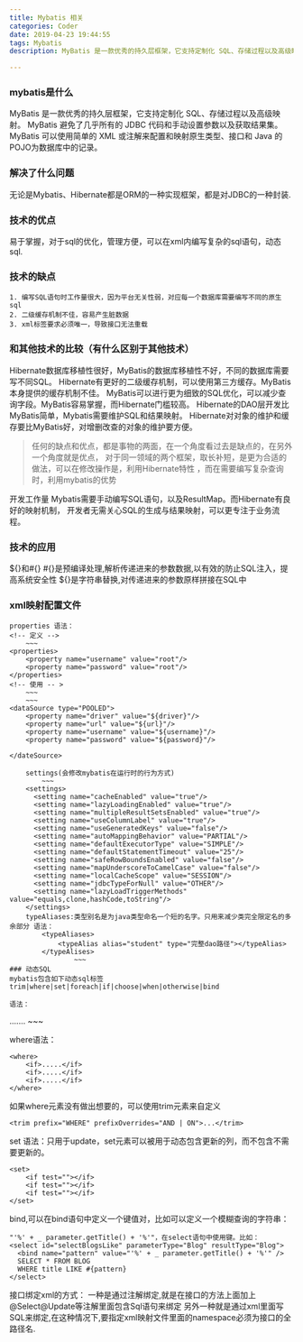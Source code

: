 ```yaml
---
title: Mybatis 相关
categories: Coder
date: 2019-04-23 19:44:55
tags: Mybatis
description: MyBatis 是一款优秀的持久层框架，它支持定制化 SQL、存储过程以及高级映射

---
```


### mybatis是什么
MyBatis 是一款优秀的持久层框架，它支持定制化 SQL、存储过程以及高级映射。
MyBatis 避免了几乎所有的 JDBC 代码和手动设置参数以及获取结果集。
MyBatis 可以使用简单的 XML 或注解来配置和映射原生类型、接口和 Java 的
POJO为数据库中的记录。  

<!-- more -->

### 解决了什么问题
无论是Mybatis、Hibernate都是ORM的一种实现框架，都是对JDBC的一种封装.

### 技术的优点
易于掌握，对于sql的优化，管理方便，可以在xml内编写复杂的sql语句，动态sql.
### 技术的缺点
	1. 编写SQL语句时工作量很大，因为平台无关性弱，对应每一个数据库需要编写不同的原生sql
	2. 二级缓存机制不佳，容易产生脏数据
	3. xml标签要求必须唯一，导致接口无法重载
### 和其他技术的比较（有什么区别于其他技术）

Hibernate数据库移植性很好，MyBatis的数据库移植性不好，不同的数据库需要写不同SQL。
Hibernate有更好的二级缓存机制，可以使用第三方缓存。MyBatis本身提供的缓存机制不佳。
MyBatis可以进行更为细致的SQL优化，可以减少查询字段。MyBatis容易掌握，而Hibernate门槛较高。
Hibernate的DAO层开发比MyBatis简单，Mybatis需要维护SQL和结果映射。
Hibernate对对象的维护和缓存要比MyBatis好，对增删改查的对象的维护要方便。

> 任何的缺点和优点，都是事物的两面，在一个角度看过去是缺点的，在另外一个角度就是优点，
对于同一领域的两个框架，取长补短，是更为合适的做法，可以在修改操作是，利用Hibernate特性
，而在需要编写复杂查询时，利用mybatis的优势

开发工作量
Mybatis需要手动编写SQL语句，以及ResultMap。而Hibernate有良好的映射机制，
开发者无需关心SQL的生成与结果映射，可以更专注于业务流程。

### 技术的应用
${}和#{}
  #{}是预编译处理,解析传递进来的参数数据,以有效的防止SQL注入，提高系统安全性
  ${}是字符串替换,对传递进来的参数原样拼接在SQL中

### xml映射配置文件
    properties 语法：
    <!-- 定义 -->
		~~~
    <properties>
        <property name="username" value="root"/>
        <property name="password" value="root"/>
    </properties>
    <!-- 使用 -- >
		~~~
		~~~
    <dataSource type="POOLED">
        <property name="driver" value="${driver}"/>
        <property name="url" value="${url}"/>
        <property name="username" value="${username}"/>
        <property name="password" value="${password}"/>

    </dateSource>
~~~
    settings(会修改mybatis在运行时的行为方式)
		~~~
    <settings>
      <setting name="cacheEnabled" value="true"/>
      <setting name="lazyLoadingEnabled" value="true"/>
      <setting name="multipleResultSetsEnabled" value="true"/>
      <setting name="useColumnLabel" value="true"/>
      <setting name="useGeneratedKeys" value="false"/>
      <setting name="autoMappingBehavior" value="PARTIAL"/>
      <setting name="defaultExecutorType" value="SIMPLE"/>
      <setting name="defaultStatementTimeout" value="25"/>
      <setting name="safeRowBoundsEnabled" value="false"/>
      <setting name="mapUnderscoreToCamelCase" value="false"/>
      <setting name="localCacheScope" value="SESSION"/>
      <setting name="jdbcTypeForNull" value="OTHER"/>
      <setting name="lazyLoadTriggerMethods" value="equals,clone,hashCode,toString"/>
    </settings>
    typeAliases:类型别名是为java类型命名一个短的名字。只用来减少类完全限定名的多余部分 语法：
        <typeAliases>
            <typeAlias alias="student" type="完整dao路径"></typeAlias>
        </typeAlises>  
				~~~
### 动态SQL
mybatis包含如下动态sql标签
trim|where|set|foreach|if|choose|when|otherwise|bind

语法：
~~~
<choose>
    <when>.......</when>
    <otherwise></otherwise>
</choose>
~~~

where语法：
~~~
<where>
    <if>.....</if>
    <if>.....</if>
    <if>.....</if>
</where>
~~~
如果where元素没有做出想要的，可以使用trim元素来自定义
~~~
<trim prefix="WHERE" prefixOverrides="AND | ON">...</trim>
~~~
set
语法：只用于update，set元素可以被用于动态包含更新的列，而不包含不需要更新的。
~~~
<set>
    <if test=""></if>
    <if test=""></if>
    <if test=""></if>
</set>
~~~

bind,可以在bind语句中定义一个键值对，比如可以定义一个模糊查询的字符串：
~~~
"'%' + _ parameter.getTitle() + '%'"，在select语句中使用键。比如：
<select id="selectBlogsLike" parameterType="Blog" resultType="Blog">
  <bind name="pattern" value="'%' + _ parameter.getTitle() + '%'" />
  SELECT * FROM BLOG
  WHERE title LIKE #{pattern}
</select>
~~~
接口绑定xml的方式：
一种是通过注解绑定,就是在接口的方法上面加上@Select@Update等注解里面包含Sql语句来绑定
另外一种就是通过xml里面写SQL来绑定,在这种情况下,要指定xml映射文件里面的namespace必须为接口的全路径名.
